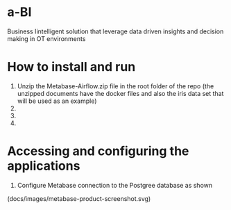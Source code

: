 # a-BI
Business Iintelligent solution that leverage data driven insights and decision making in OT environments 

# How to install and run

  1. Unzip the Metabase-Airflow.zip file in the root folder of the repo (the unzipped documents have the docker files and also the iris data set that will be used as an example)
  2. 
  3. 
  4. 
  
  
  # Accessing and configuring the applications
  
  1. Configure Metabase connection to the Postgree database as shown 
  
(docs/images/metabase-product-screenshot.svg)
